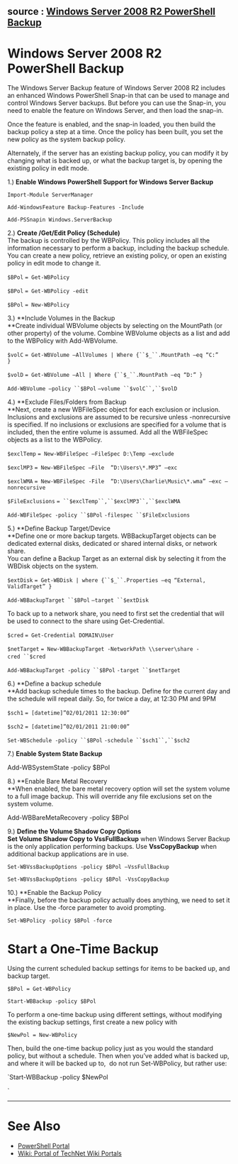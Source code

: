 
## source : [Windows Server 2008 R2 PowerShell Backup](https://social.technet.microsoft.com/wiki/contents/articles/2216.windows-server-2008-r2-powershell-backup.aspx)
# Windows Server 2008 R2 PowerShell Backup

The Windows Server Backup feature of Windows Server 2008 R2 includes an enhanced Windows PowerShell Snap-in that can be used to manage and control Windows Server backups. But before you can use the Snap-in, you need to enable the feature on Windows Server, and then load the snap-in.

Once the feature is enabled, and the snap-in loaded, you then build the backup policy a step at a time. Once the policy has been built, you set the new policy as the system backup policy.

Alternately, if the server has an existing backup policy, you can modify it by changing what is backed up, or what the backup target is, by opening the existing policy in edit mode.

1.) **Enable Windows PowerShell Support for Windows Server Backup**

`Import-Module ServerManager `

`Add-WindowsFeature Backup-Features -Include `

`Add-PSSnapin Windows.ServerBackup`

2.) **Create /Get/Edit Policy (Schedule)**   
The backup is controlled by the WBPolicy. This policy includes all the information necessary to perform a backup, including the backup schedule. You can create a new policy, retrieve an existing policy, or open an existing policy in edit mode to change it.

`$BPol` `= Get-WBPolicy `

`$BPol` `= Get-WBPolicy -edit  `

`$BPol` `= New-WBPolicy`

3.) **Include Volumes in the Backup  
**Create individual WBVolume objects by selecting on the MountPath (or other property) of the volume. Combine WBVolume objects as a list and add to the WBPolicy with Add-WBVolume.

`$volC` `= Get-WBVolume –AllVolumes | Where {``$_``.MountPath –eq “C:” }   `

`$volD` `= Get-WBVolume –All | Where {``$_``.MountPath –eq “D:” }   `

`Add-WBVolume –policy ``$BPol` `–volume ``$volC``,``$volD`

4.) **Exclude Files/Folders from Backup  
**Next, create a new WBFileSpec object for each exclusion or inclusion. Inclusions and exclusions are assumed to be recursive unless -nonrecursive is specified. If no inclusions or exclusions are specified for a volume that is included, then the entire volume is assumed. Add all the WBFileSpec objects as a list to the WBPolicy.

`$exclTemp` `= New-WBFileSpec –FileSpec D:\Temp –exclude  `

`$exclMP3` `= New-WBFileSpec –File  “D:\Users\*.MP3” –exc `

`$exclWMA` `= New-WBFileSpec -File  “D:\Users\Charlie\Music\*.wma” –exc –nonrecursive `

`$FileExclusions` `= ``$exclTemp``,``$exclMP3``,``$exclWMA`  

`Add-WBFileSpec -policy ``$BPol` `-filespec ``$FileExclusions`

5.) **Define Backup Target/Device  
**Define one or more backup targets. WBBackupTarget objects can be dedicated external disks, dedicated or shared internal disks, or network share.  
You can define a Backup Target as an external disk by selecting it from the WBDisk objects on the system.

`$extDisk` `= Get-WBDisk | where {``$_``.Properties –eq “External, ValidTarget” }  `

`Add-WBBackupTarget ``$BPol` `–target ``$extDisk`

To back up to a network share, you need to first set the credential that will be used to connect to the share using Get-Credential.

`$cred` `= Get-Credential DOMAIN\User  `

`$netTarget` `= New-WBBackupTarget -NetworkPath \\server\share -cred ``$cred`  

`Add-WBBackupTarget -policy ``$BPol` `-target ``$netTarget`

6.) **Define a backup schedule  
**Add backup schedule times to the backup. Define for the current day and the schedule will repeat daily. So, for twice a day, at 12:30 PM and 9PM

`$sch1` `= [datetime]”02/01/2011 12:30:00”`

`$sch2` `= [datetime]”02/01/2011 21:00:00”`

`Set-WBSchedule -policy ``$BPol` `-schedule ``$sch1``,``$sch2`

7.) **Enable System State Backup**

Add-WBSystemState -policy $BPol  
  
8.) **Enable Bare Metal Recovery  
**When enabled, the bare metal recovery option will set the system volume to a full image backup. This will override any file exclusions set on the system volume.   
  
Add-WBBareMetaRecovery -policy $BPol  

9.) **Define the Volume Shadow Copy Options  
**Set Volume Shadow Copy to** VssFullBackup** when Windows Server Backup is the only application performing backups. Use **VssCopyBackup** when additional backup applications are in use.

`Set-WBVssBackupOptions -policy $BPol –VssFullBackup`

`Set-WBVssBackupOptions -policy $BPol -VssCopyBackup`

10.) **Enable the Backup Policy  
**Finally, before the backup policy actually does anything, we need to set it in place. Use the ‑force parameter to avoid prompting.

`Set-WBPolicy -policy $BPol -force `

# Start a One-Time Backup

Using the current scheduled backup settings for items to be backed up, and backup target.

`$BPol = Get-WBPolicy`

`Start-WBBackup -policy $BPol`

  
To perform a one-time backup using different settings, without modifying the existing backup settings, first create a new policy with  

`$NewPol = New-WBPolicy `

  
Then, build the one-time backup policy just as you would the standard policy, but without a schedule. Then when you’ve added what is backed up, and where it will be backed up to,  do not run Set-WBPolicy, but rather use:  

`Start-WBBackup -policy $NewPol  
  
`

* * *

# See Also

-   [PowerShell Portal](http://social.technet.microsoft.com/wiki/contents/articles/24187.powershell-portal.aspx)
-   [Wiki: Portal of TechNet Wiki Portals](http://social.technet.microsoft.com/wiki/contents/articles/20459.wiki-portal-of-technet-wiki-portals.aspx)
